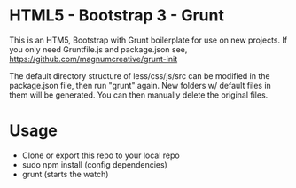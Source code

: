 HTML5 - Bootstrap 3 - Grunt
===========================
This is an HTM5, Bootstrap with Grunt boilerplate for use on new projects.
If you only need Gruntfile.js and package.json see, https://github.com/magnumcreative/grunt-init

The default directory structure of less/css/js/src can be modified in the package.json file, then run "grunt" again. New folders w/ default files in them will be generated. You can then manually delete the original files. 

Usage
===========================
<ul>
<li>Clone or export this repo to your local repo</li>
<li>sudo npm install (config dependencies)</li>
<li>grunt (starts the watch)</li>
</ul>


